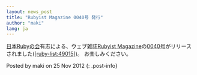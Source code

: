 ```yaml
---
layout: news_post
title: "Rubyist Magazine 0040号 発行"
author: "maki"
lang: ja
---
```


[日本Rubyの会][1]有志による、ウェブ雑誌[Rubyist
Magazine][2]の[0040号][3]がリリースされました([\[ruby-list:49015\]][4])。 お楽しみください。

Posted by maki on 25 Nov 2012
{: .post-info}



[1]: http://ruby-no-kai.org 
[2]: http://jp.rubyist.net/magazine/ 
[3]: http://jp.rubyist.net/magazine/?0040 
[4]: http://blade.nagaokaut.ac.jp/cgi-bin/scat.rb/ruby/ruby-list/49015 
